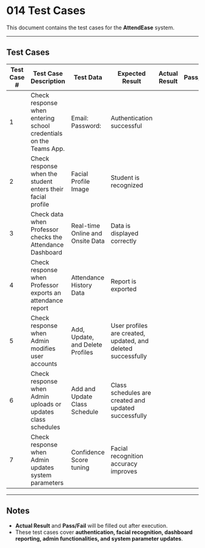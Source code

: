 # 014 Test Cases

This document contains the test cases for the **AttendEase** system.

---

## Test Cases

| Test Case # | Test Case Description                                      | Test Data                          | Expected Result                                                | Actual Result | Pass/Fail |
|-------------|-------------------------------------------------------------|------------------------------------|----------------------------------------------------------------|---------------|-----------|
| 1           | Check response when entering school credentials on the Teams App. | Email:<br>Password:                 | Authentication successful                                      |               |           |
| 2           | Check response when the student enters their facial profile | Facial Profile Image                | Student is recognized                                           |               |           |
| 3           | Check data when Professor checks the Attendance Dashboard   | Real-time Online and Onsite Data    | Data is displayed correctly                                     |               |           |
| 4           | Check response when Professor exports an attendance report  | Attendance History Data             | Report is exported                                              |               |           |
| 5           | Check response when Admin modifies user accounts            | Add, Update, and Delete Profiles    | User profiles are created, updated, and deleted successfully    |               |           |
| 6           | Check response when Admin uploads or updates class schedules | Add and Update Class Schedule       | Class schedules are created and updated successfully            |               |           |
| 7           | Check response when Admin updates system parameters         | Confidence Score tuning             | Facial recognition accuracy improves                            |               |           |

---

## Notes
- **Actual Result** and **Pass/Fail** will be filled out after execution.
- These test cases cover **authentication, facial recognition, dashboard reporting, admin functionalities, and system parameter updates**.

